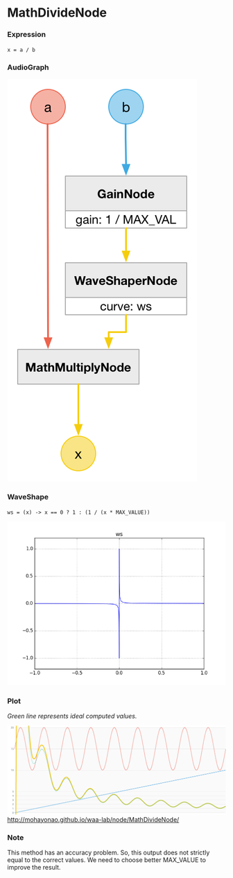 # MathDivideNode

### Expression

`x = a / b`

### AudioGraph

![](img/MathDivideNode.png)

### WaveShape

`ws = (x) -> x == 0 ? 1 : (1 / (x * MAX_VALUE))`

![](img/MathDivideNodeWaveShape.png)

### Plot

_Green line represents ideal computed values._

![](img/MathDivideNodePlot.png)  
http://mohayonao.github.io/waa-lab/node/MathDivideNode/

### Note

This method has an accuracy problem. So, this output does not strictly equal to the correct values. We need to choose better MAX_VALUE to improve the result.
